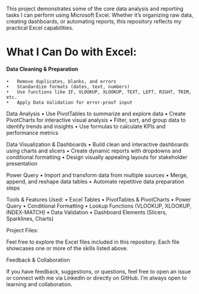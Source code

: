 This project demonstrates some of the core data analysis and reporting tasks I can perform using Microsoft Excel. Whether it’s organizing raw data, creating dashboards, or automating reports, this repository reflects my practical Excel capabilities.



# What I Can Do with Excel:

#### Data Cleaning & Preparation
	•	Remove duplicates, blanks, and errors
	•	Standardize formats (dates, text, numbers)
	•	Use functions like IF, VLOOKUP, XLOOKUP, TEXT, LEFT, RIGHT, TRIM, etc.
	•	Apply Data Validation for error-proof input

 Data Analysis
	•	Use PivotTables to summarize and explore data
	•	Create PivotCharts for interactive visual analysis
	•	Filter, sort, and group data to identify trends and insights
	•	Use formulas to calculate KPIs and performance metrics

Data Visualization & Dashboards
	•	Build clean and interactive dashboards using charts and slicers
	•	Create dynamic reports with dropdowns and conditional formatting
	•	Design visually appealing layouts for stakeholder presentation

Power Query
	•	Import and transform data from multiple sources
	•	Merge, append, and reshape data tables
	•	Automate repetitive data preparation steps

Tools & Features Used:
	•	Excel Tables
	•	PivotTables & PivotCharts
	•	Power Query
	•	Conditional Formatting
	•	Lookup Functions (VLOOKUP, XLOOKUP, INDEX-MATCH)
	•	Data Validation
	•	Dashboard Elements (Slicers, Sparklines, Charts)



Project Files:

Feel free to explore the Excel files included in this repository. Each file showcases one or more of the skills listed above.



Feedback & Collaboration

If you have feedback, suggestions, or questions, feel free to open an issue or connect with me via LinkedIn or directly on GitHub. I’m always open to learning and collaboration.
